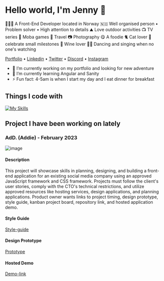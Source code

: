 # Hello world, I'm Jenny 👋

🧑🏻‍💻 A Front-End Developer located in Norway 🇳🇴 Well organised person • Problem solver • High attention to details ⛰️ Love outdoor activities 📺 TV series 👾 Moba games 🧳 Travel 📷 Photography 😋 A foodie 🐈 Cat lover 🎉 celebrate small milestones 🍷 Wine lover 💃🏻 Dancing and singing when no one's watching

<a href="https://comforting-parfait-fe7cbf.netlify.app/index.html">Portfolio</a> •
<a href="https://www.linkedin.com/in/jenny-gramdal-6b904420a">Linkedin</a> •
<a href="https://twitter.com/jennyjen_gra">Twitter</a> •
<a href="https://discord.com/users/Jen✿#1303">Discord</a> •
<a href="https://www.instagram.com/__jenny.jen___/">Instagram</a>

- 🔭 I’m currently working on my portfolio and looking for new adventure
- 🌱 I’m currently learning Angular and Sanity
- ⚡ Fun fact: 4-5am is when I start my day and I eat dinner for breakfast

## Things I code with

[![My Skills](https://skillicons.dev/icons?i=html,css,sass,js,ts,react,babel,bootstrap,figma,github,jest,netlify,ps,postman,stackoverflow,twitter,vscode,webpack,wordpress,xd,codepen,discord,ai,regex,styledcomponents)](https://skillicons.dev)

## Project I have been working on lately

### AdD. (Addie) - February 2023

![image](https://www.linkpicture.com/q/Skjermbilde-2023-02-27-kl.09.07.13.png)

#### Description

This project will showcase skills in planning, designing, and building a front-end application for an existing social media company using an approved JavaScript framework and CSS framework. Projects must follow the client's user stories, comply with the CTO's technical restrictions, and utilize approved resources like hosting services, design applications, and planning applications. Product owner wants links to project timing, design prototype, style guide, kanban project board, repository link, and hosted application demo.

#### Style Guide

[Style-guide](https://xd.adobe.com/view/623cc6b3-d5d1-4cca-bcfa-be4643c22b04-376f/)

#### Design Prototype

[Prototype](https://xd.adobe.com/view/b67d856d-40f0-4fd5-af46-9fbd2907867b-e32e/)

#### Hosted Demo

[Demo-link](https://cheerful-treacle-21b1ed.netlify.app)

